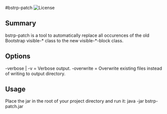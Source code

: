 #bstrp-patch ![License](http://img.shields.io/badge/license-MIT-lightgrey.svg?style=flat)

## Summary
bstrp-patch is a tool to automatically replace all occurences of the old Bootstrap visible-* class to the new visible-*-block class.

## Options
-verbose | -v = Verbose output.
-overwrite = Overwrite existing files instead of writing to output directory.

## Usage
Place the jar in the root of your project directory and run it:
java -jar bstrp-patch.jar